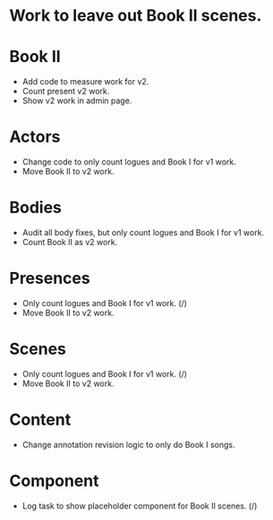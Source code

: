 # Work to leave out Book II scenes.

# Book II
* Add code to measure work for v2.
* Count present v2 work.
* Show v2 work in admin page.

# Actors
* Change code to only count logues and Book I for v1 work.
* Move Book II to v2 work.

# Bodies
* Audit all body fixes, but only count logues and Book I for v1 work.
* Count Book II as v2 work.

# Presences
* Only count logues and Book I for v1 work. (/)
* Move Book II to v2 work.

# Scenes
* Only count logues and Book I for v1 work. (/)
* Move Book II to v2 work.

# Content
* Change annotation revision logic to only do Book I songs.

# Component
* Log task to show placeholder component for Book II scenes. (/)